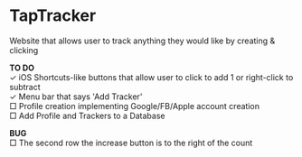 # TapTracker

Website that allows user to track anything they would like by creating &amp; clicking

**TO DO**  
✓ iOS Shortcuts-like buttons that allow user to click to add 1 or right-click to subtract  
✓ Menu bar that says 'Add Tracker'  
□ Profile creation implementing Google/FB/Apple account creation  
□ Add Profile and Trackers to a Database

**BUG** <br>
□ The second row the increase button is to the right of the count
